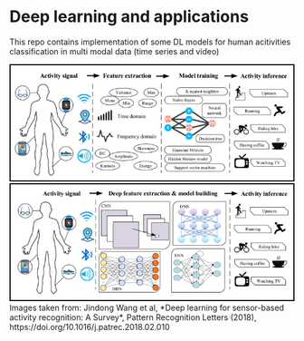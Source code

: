 # Deep learning and applications

This repo contains implementation of some DL models for human acitivities classification in multi modal data (time series and video)

<img src="Images/har1.jpg"/>
<img src="Images/har2.jpg"/>
Images taken from: Jindong Wang et al, *Deep learning for sensor-based activity recognition: A Survey*, Pattern Recognition Letters (2018), https://doi.org/10.1016/j.patrec.2018.02.010
